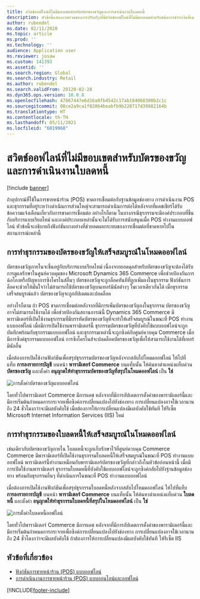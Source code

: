 ```yaml
---
title: สวิตช์ออฟไลน์ที่ไม่มีขอบเขตสำหรับบัตรของขวัญและการดำเนินงานใบลดหนี้
description: หัวข้อนี้แสดงภาพรวมของการปรับปรุงที่มีสวิตช์ออฟไลน์ที่ไม่มีขอบเขตสำหรับชนิดการชำระเงินที่เฉพาะเจาะจง
author: rubendel
ms.date: 02/11/2020
ms.topic: article
ms.prod: ''
ms.technology: ''
audience: Application user
ms.reviewer: josaw
ms.custom: 141393
ms.assetid: ''
ms.search.region: Global
ms.search.industry: Retail
ms.author: rubendel
ms.search.validFrom: 20120-02-28
ms.dyn365.ops.version: 10.0.8
ms.openlocfilehash: 47867447e6d16a0fb4542c17ab184068300b2c1c
ms.sourcegitcommit: 08ce2a9ca1f02064beabfb9b228717d39882164b
ms.translationtype: HT
ms.contentlocale: th-TH
ms.lasthandoff: 05/11/2021
ms.locfileid: "6019968"
---
```

# <a name="seamless-offline-switch-for-gift-card-and-credit-memo-operations"></a>สวิตช์ออฟไลน์ที่ไม่มีขอบเขตสำหรับบัตรของขวัญและการดำเนินงานใบลดหนี้

[!include [banner](../includes/banner.md)]

ถ้าอุปกรณ์ที่ใช้ในการขายหน้าร้าน (POS) ขาดการเชื่อมต่อกับฐานข้อมูลช่องทาง การดำเนินงาน POS และธุรกรรมที่อยู่ระหว่างดำเนินการส่วนใหญ่จะสามารถดำเนินการต่อได้หลังจากที่แคชเชียร์ได้รับข้อความแจ้งเตือนเกี่ยวกับการขาดการเชื่อมต่อ อย่างไรก็ตาม ในบางกรณีธุรกรรมจะมีองค์ประกอบที่ขึ้นกับบริการแบบเรียลไทม์ และองค์ประกอบเหล่านั้นจะไม่ได้รับการสนับสนุนเมื่อ POS ทำงานแบบออฟไลน์ หัวข้อนี้จะอธิบายถึงฟังก์ชันบางอย่างที่ช่วยลดผลกระทบของการเชื่อมต่อที่ขาดหายไปในสถานการณ์เหล่านี้

## <a name="completing-gift-card-transactions-in-offline-mode"></a>การทำธุรกรรมของบัตรของขวัญให้เสร็จสมบูรณ์ในโหมดออฟไลน์

บัตรของขวัญภายในจะขึ้นอยู่กับบริการแบบเรียลไทม์ เนื่องจากยอดดุลสำหรับบัตรของขวัญจะต้องได้รับการดูแลรักษาในศูนย์ควบคุมของ Microsoft Dynamics 365 Commerce เพื่อช่วยป้องกันการฉ้อโกงหรือปัญหาการซิงโครไนส์อื่นๆ บัตรของขวัญจะถูกล็อคทันทีที่ถูกเพิ่มลงในธุรกรรม ฟังก์ชันการล็อคจะช่วยให้มั่นใจว่าไม่สามารถใช้บัตรของขวัญบนเทอร์มินัลต่างๆ ในเวลาเดียวกันได้ เมื่อธุรกรรมเสร็จสมบูรณ์แล้ว บัตรของขวัญจะถูกอัปเดตและปลดล็อค

อย่างไรก็ตาม ถ้า POS ขาดการเชื่อมต่อหลังจากที่มีการเพิ่มบัตรของขวัญลงในธุรกรรม บัตรของขวัญอาจไม่สามารถใช้งานได้ เพื่อช่วยป้องกันสถานการณ์นี้ Dynamics 365 Commerce มีพารามิเตอร์ที่เปิดใช้งานธุรกรรมที่มีบรรทัดบัตรของขวัญที่จะทำให้เสร็จสมบูรณ์ในขณะที่ POS ทำงานแบบออฟไลน์ เมื่อมีการเปิดใช้งานพารามิเตอร์นี้ ธุรกรรมบัตรของขวัญที่บังคับใช้แบบออฟไลน์จะถูกบันทึกพร้อมกับธุรกรรมแบบออฟไลน์ และธุรกรรมเหล่านี้จะถูกซิงค์กับศูนย์ควบคุม Commerce เมื่อมีการซิงค์ธุรกรรมแบบออฟไลน์ การซิงโครไนส์จะปลดล็อคบัตรของขวัญเพื่อให้สามารถใช้งานได้ที่เทอร์มินัลอื่น

เมื่อต้องการเปิดใช้งานฟังก์ชันเพื่อสรุปธุรกรรมบัตรของขวัญหลังจากสลับไปโหมดออฟไลน์ ให้ไปที่แท็บ **การลงรายการบัญชี** บนหน้า **พารามิเตอร์ Commerce** บนแท็บนั้น ให้ค้นหาตำแหน่งแท็บด่วน **บัตรของขวัญ** และตั้งค่า **อนุญาตให้ทำธุรกรรมบัตรของขวัญที่สรุปในโหมดออฟไลน์** เป็น **ใช่**

![การตั้งค่าบัตรของขวัญแบบออฟไลน์](../media/gift.png)

โดยทั่วไปพารามิเตอร์ Commerce มีการแคช หลังจากที่มีการอัปเดตการตั้งค่าของพารามิเตอร์นี้และมีการเริ่มต้นกำหนดการกระจายเพื่อซิงค์การเปลี่ยนแปลงไปยังช่องทาง การเปลี่ยนแปลงอาจใช้เวลานานถึง 24 ชั่วโมงกว่าจะมีผลบังคับใช้ เมื่อต้องการให้การเปลี่ยนแปลงมีผลบังคับใช้ทันที ให้รีเซ็ต Microsoft Internet Information Services (IIS) ใหม่

## <a name="completing-credit-memo-transactions-in-offline-mode"></a>การทำธุรกรรมของใบลดหนี้ให้เสร็จสมบูรณ์ในโหมดออฟไลน์

เช่นเดียวกับบัตรของขวัญภายใน ใบลดหนี้จะถูกเก็บรักษาไว้ที่ศูนย์ควบคุม Commerce Commerce มีพารามิเตอร์ที่เปิดใช้งานธุรกรรมใบลดหนี้ให้เสร็จสมบูรณ์ในขณะที่ POS ทำงานแบบออฟไลน์ พารามิเตอร์นี้ทำงานเหมือนกับพารามิเตอร์บัตรของขวัญที่กล่าวถึงในหัวข้อก่อนหน้านี้ เมื่อมีการเปิดใช้งานพารามิเตอร์ ธุรกรรมใบลดหนี้ที่บังคับใช้แบบออฟไลน์จะถูกซิงค์กลับไปยังฐานข้อมูลช่องทาง พร้อมกับธุรกรรมอื่นๆ ที่ดำเนินการในขณะที่ POS ทำงานแบบออฟไลน์

เมื่อต้องการเปิดใช้งานฟังก์ชันเพื่อสรุปธุรกรรมใบลดหนี้หลังจากสลับไปโหมดออฟไลน์ ให้ไปที่แท็บ **การลงรายการบัญชี** บนหน้า **พารามิเตอร์ Commerce** บนแท็บนั้น ให้ค้นหาตำแหน่งแท็บด่วน **ใบลดหนี้** และตั้งค่า **อนุญาตให้ทำธุรกรรมใบลดหนี้ที่สรุปในโหมดออฟไลน์** เป็น **ใช่**

![การตั้งค่าใบลดหนี้ออฟไลน์](../media/creditmemo.png)

โดยทั่วไปพารามิเตอร์ Commerce มีการแคช หลังจากที่มีการอัปเดตการตั้งค่าของพารามิเตอร์นี้และมีการเริ่มต้นกำหนดการกระจายเพื่อซิงค์การเปลี่ยนแปลงไปยังช่องทาง การเปลี่ยนแปลงอาจใช้เวลานานถึง 24 ชั่วโมงกว่าจะมีผลบังคับใช้ ถ้าต้องการให้การเปลี่ยนแปลงมีผลบังคับใช้ทันที ให้รีเซ็ต IIS

## <a name="related-topics"></a>หัวข้อที่เกี่ยวข้อง

- [ฟังก์ชันการขายหน้าร้าน (POS) แบบออฟไลน์](../pos-offline-functionality.md)
- [การดำเนินงานการขายหน้าร้าน (POS) แบบออนไลน์และออฟไลน์](../pos-operations.md)


[!INCLUDE[footer-include](../../includes/footer-banner.md)]